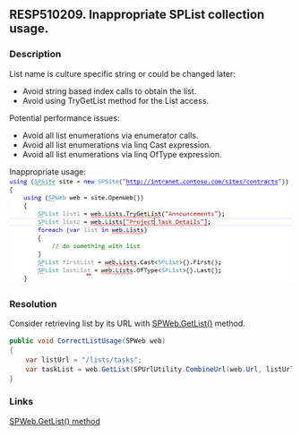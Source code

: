 ## RESP510209. Inappropriate SPList collection usage.

### Description
List name is culture specific string or could be changed later:
*   Avoid string based index calls to obtain the list.
*   Avoid using TryGetList method for the List access.

Potential performance issues:
*   Avoid all list enumerations via enumerator calls.
*   Avoid all list enumerations via linq Cast<T> expression.
*   Avoid all list enumerations via linq OfType<T> expression.

Inappropriate usage:
![Inappropriate SPList collection usage image](../../../assets/code.png)

### Resolution
Consider retrieving list by its URL with [SPWeb.GetList()](http://msdn.microsoft.com/en-us/library/microsoft.sharepoint.spweb.getlist.aspx) method.
```cs
public void CorrectListUsage(SPWeb web)
{
    var listUrl = "/lists/tasks";
    var taskList = web.GetList(SPUrlUtility.CombineUrl(web.Url, listUrl));
}
```

### Links
[SPWeb.GetList() method](http://msdn.microsoft.com/en-us/library/microsoft.sharepoint.spweb.getlist.aspx)